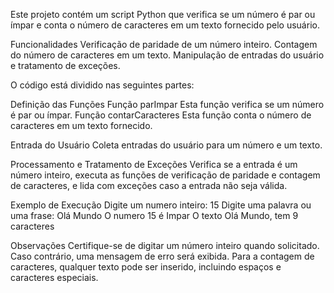 
Este projeto contém um script Python que verifica se um número é par ou ímpar e conta o número de caracteres em um texto fornecido pelo usuário.

Funcionalidades
Verificação de paridade de um número inteiro.
Contagem do número de caracteres em um texto.
Manipulação de entradas do usuário e tratamento de exceções.

O código está dividido nas seguintes partes:

Definição das Funções
Função parImpar
Esta função verifica se um número é par ou ímpar.
Função contarCaracteres
Esta função conta o número de caracteres em um texto fornecido.

Entrada do Usuário
Coleta entradas do usuário para um número e um texto.

Processamento e Tratamento de Exceções
Verifica se a entrada é um número inteiro, executa as funções de verificação de paridade e contagem de caracteres, e lida com exceções caso a entrada não seja válida.

Exemplo de Execução
Digite um numero inteiro: 15 
Digite uma palavra ou uma frase: Olá Mundo
O numero 15 é Impar
O texto Olá Mundo, tem 9 caracteres


Observações
Certifique-se de digitar um número inteiro quando solicitado. Caso contrário, uma mensagem de erro será exibida.
Para a contagem de caracteres, qualquer texto pode ser inserido, incluindo espaços e caracteres especiais.